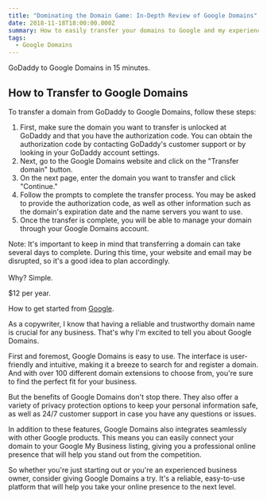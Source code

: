 ```yaml
---
title: "Dominating the Domain Game: In-Depth Review of Google Domains"
date: 2018-11-18T18:00:00.000Z
summary: How to easily transfer your domains to Google and my experience so far.
tags:
  - Google Domains
---
```

GoDaddy to Google Domains in 15 minutes.

## How to Transfer to Google Domains

To transfer a domain from GoDaddy to Google Domains, follow these steps:

1. First, make sure the domain you want to transfer is unlocked at GoDaddy and that you have the authorization code. You can obtain the authorization code by contacting GoDaddy's customer support or by looking in your GoDaddy account settings.
2. Next, go to the Google Domains website and click on the "Transfer domain" button.
3. On the next page, enter the domain you want to transfer and click "Continue."
4. Follow the prompts to complete the transfer process. You may be asked to provide the authorization code, as well as other information such as the domain's expiration date and the name servers you want to use.
5. Once the transfer is complete, you will be able to manage your domain through your Google Domains account.

Note: It's important to keep in mind that transferring a domain can take several days to complete. During this time, your website and email may be disrupted, so it's a good idea to plan accordingly.\
\
Why? Simple.

$12 per year.

How to get started from [Google](https://support.google.com/domains/answer/3453651?hl=en&ref_topic=3314003).

As a copywriter, I know that having a reliable and trustworthy domain name is crucial for any business. That's why I'm excited to tell you about Google Domains.

First and foremost, Google Domains is easy to use. The interface is user-friendly and intuitive, making it a breeze to search for and register a domain. And with over 100 different domain extensions to choose from, you're sure to find the perfect fit for your business.

But the benefits of Google Domains don't stop there. They also offer a variety of privacy protection options to keep your personal information safe, as well as 24/7 customer support in case you have any questions or issues.

In addition to these features, Google Domains also integrates seamlessly with other Google products. This means you can easily connect your domain to your Google My Business listing, giving you a professional online presence that will help you stand out from the competition.

So whether you're just starting out or you're an experienced business owner, consider giving Google Domains a try. It's a reliable, easy-to-use platform that will help you take your online presence to the next level.